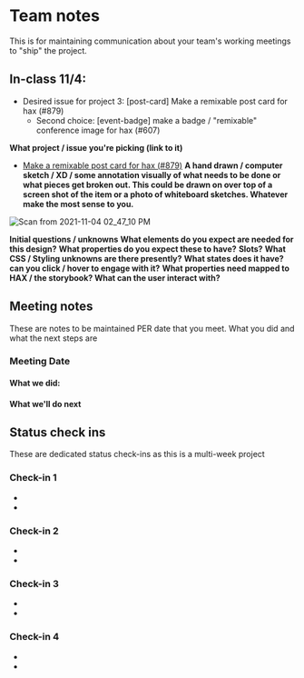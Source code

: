 # Team notes
This is for maintaining communication about your team's working meetings to "ship" the project.

## In-class 11/4:
- Desired issue for project 3: [post-card] Make a remixable post card for hax (#879)
  - Second choice: [event-badge] make a badge / "remixable" conference image for hax (#607) 

**What project / issue you're picking (link to it)**
- [Make a remixable post card for hax (#879)](https://github.com/elmsln/issues/issues/879)
**A hand drawn / computer sketch / XD / some annotation visually of what needs to be done or what pieces get broken out. This could be drawn on over top of a screen shot of the item or a photo of whiteboard sketches. Whatever make the most sense to you.**

![Scan from 2021-11-04 02_47_10 PM](https://user-images.githubusercontent.com/55817398/140401905-091ad95d-f1cb-47ff-931e-dbcac3ba9128.jpg)

**Initial questions / unknowns**
**What elements do you expect are needed for this design?**
**What properties do you expect these to have?**
**Slots?**
**What CSS / Styling unknowns are there presently?**
**What states does it have? can you click / hover to engage with it?**
**What properties need mapped to HAX / the storybook? What can the user interact with?**

## Meeting notes
These are notes to be maintained PER date that you meet. What you did and what the next steps are
### Meeting Date

#### What we did:


#### What we'll do next


## Status check ins
These are dedicated status check-ins as this is a multi-week project
### Check-in 1
- 
- 
### Check-in 2
- 
- 
### Check-in 3
- 
- 
### Check-in 4
- 
- 
